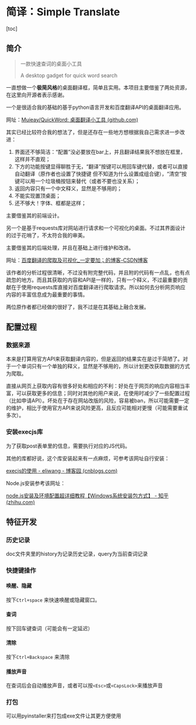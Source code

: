 # 简译：Simple Translate

[toc]

## 简介

> 一款快速查词的桌面小工具
>
> A desktop gadget for quick word search

一直想做一个**极简风格**的桌面翻译框，简单且实用。本项目主要借鉴了两处资源，在这里向开源者表示感谢。

一个是很适合我的基础的基于python语言开发和百度翻译API的桌面翻译应用。

网址：[Muieay/QuickWord: 桌面翻译小工具 (github.com)](https://github.com/Muieay/QuickWord)

其实已经比较符合我的想法了，但是还存在一些地方想根据我自己需求进一步改进：

1. 界面还不够简洁：“配置”没必要放在bar上，并且翻译结果我不想放在框里，这样并不直观；
2. 下方的功能按键显得聊胜于无，“翻译”按键可以用回车键代替，或者可以直接自动翻译（原作者也设置了快捷键 但不知道为什么设置成组合键），“清空”按键可以用一个垃圾桶按钮来替代（或者不要也没关系）；
3. 返回内容只有一个中文释义，显然是不够用的；
4. 不能实现置顶桌面；
5. 还不够大！字体、框都是这样；

主要借鉴其的前端设计。



另一个是基于requests库对网站进行请求和一个可视化的桌面。不过其界面设计的过于花哨了，不太符合我的审美。

主要借鉴其的后端处理，并且在基础上进行维护和改进。

网址：[百度翻译的爬取及可视化_一定要加；的博客-CSDN博客](https://blog.csdn.net/m0_53419397/article/details/116269548)

该作者的分析过程很清晰，不过没有附完整代码，并且附的代码有一点乱，也有点疏忽的地方。而且其获取的内容和API是一样的，只有一个释义，不过最重要的贡献在于使用requests库直接对百度翻译进行爬取请求。所以如何去分析网页响应内容的丰富信息成为最重要的事情。

两位原作者都已经做的很好了，我不过是在其基础上融合发展。



## 配置过程

### 数据来源

本来是打算用官方API来获取翻译内容的，但是返回的结果实在是过于简陋了。对于一个单词只有一个单独的释义，显然是不够用的，所以计划更改获取数据的方式为爬取。

直接从网页上获取内容有很多好处和相应的不利：好处在于网页的响应内容相当丰富，可以获取更多的信息；同时对其他的用户来说，在使用时减少了一些配置过程（比如申请API）。坏处在于存在网站改版的风险，容易被ban，所以可能需要一定的维护，相比于使用官方API来说风险更高，且反应可能相对更慢（可能需要重试多次）。



### 安装execjs库

为了获取post表单里的信息，需要执行对应的JS代码。

其他的库都好说，这个库安装起来有一点麻烦，可参考该网址自行安装：

[execjs的使用 - eliwang - 博客园 (cnblogs.com)](https://www.cnblogs.com/eliwang/p/15245256.html)

Node.js安装参考该网址：

[node.js安装及环境配置超详细教程【Windows系统安装包方式】 - 知乎 (zhihu.com)](https://zhuanlan.zhihu.com/p/442215189)



## 特征开发

### 历史记录

doc文件夹里的history为记录历史记录，query为当前查词记录

### 快捷键操作

#### 唤醒、隐藏

按下`Ctrl+space` 来快速唤醒或隐藏窗口。

#### 查词

按下回车键查词（可能会有一定延迟）

#### 清除

按下`Ctrl+Backspace` 来清除

#### 播放声音

在查词后会自动播放声音，或者可以按`<Esc>`或`<CapsLock>`来播放声音

### 打包

可以用pyinstaller来打包成exe文件让其更方便使用
